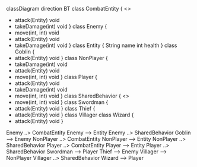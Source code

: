 classDiagram
direction BT
class CombatEntity {
<<Interface>>
  + attack(Entity) void
  + takeDamage(int) void
}
class Enemy {
  + move(int, int) void
  + attack(Entity) void
  + takeDamage(int) void
}
class Entity {
   String name
   int health
}
class Goblin {
  + attack(Entity) void
}
class NonPlayer {
  + takeDamage(int) void
  + attack(Entity) void
  + move(int, int) void
}
class Player {
  + attack(Entity) void
  + takeDamage(int) void
  + move(int, int) void
}
class SharedBehavior {
<<Interface>>
  + move(int, int) void
}
class Swordman {
  + attack(Entity) void
}
class Thief {
  + attack(Entity) void
}
class Villager
class Wizard {
  + attack(Entity) void
}

Enemy  ..>  CombatEntity 
Enemy  -->  Entity 
Enemy  ..>  SharedBehavior 
Goblin  -->  Enemy 
NonPlayer  ..>  CombatEntity 
NonPlayer  -->  Entity 
NonPlayer  ..>  SharedBehavior 
Player  ..>  CombatEntity 
Player  -->  Entity 
Player  ..>  SharedBehavior 
Swordman  -->  Player 
Thief  -->  Enemy 
Villager  -->  NonPlayer 
Villager  ..>  SharedBehavior 
Wizard  -->  Player 
